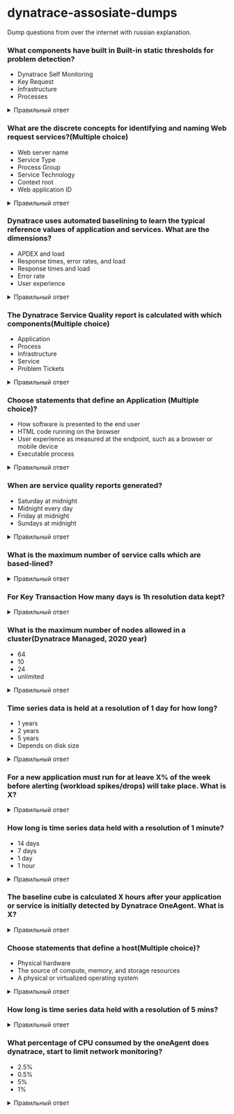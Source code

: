 # dynatrace-assosiate-dumps
Dump questions from over the internet with russian explanation. 

### What components have built in Built-in static thresholds for problem detection?<br>
  * Dynatrace Self Monitoring<br>
  * Key Request<br>
  * Infrastructure<br>
  * Processes<br>
<details>
  <summary>Правильный ответ</summary>
  
  ### Infrastructure
  * Мониторинг инфраструктуры Dynatrace основан на многочисленных встроенных предопределенных статических порогах. Эти пороговые значения связаны с определением и использованием ресурсов, такими как скачки процессора, использование памяти и диска. Вы можете изменить эти пороговые значения по умолчанию, перейдя в настройки <br> Settings > Anomaly Detection > Infrastructure <br>
  * Для приложений и служб можно в любое время отключить автоматическое определение эталонных значений на основе базовой линии и переключиться на определенные пользователем статические пороги. Если вы зададите статический порог для времени отклика и частоты ошибок на уровне приложения или службы, события будут вызваны, если статический порог будет нарушен. Событие замедления возникает, если статические пороги для медианного или 90-го процентиля времени отклика нарушены
</details>

### What are the discrete concepts for identifying and naming Web request services?(Multiple choice)<br>
  * Web server name<br>
  * Service Type<br>
  * Process Group<br>
  * Service Technology<br>
  * Context root<br>
  * Web application ID<br>
<details>
  <summary>Правильный ответ</summary>
  
  ### Web server name. Context root. Web application ID.<br>
  * Cлужба веб-запросов управляет веб-приложениями, которые вы развертываете через веб-сервер (например, Apache, IIS или NGINX), либо в веб-контейнерах (например, Java, .NET, Node.js, или PHP). Поэтому найминг может быть по имени веб-сервера. 
  * В любом веб - контейнере вы можете иметь несколько приложений в разных каталогах. Например /admin указывает на приложение администратора, а /shop ведет к приложению интернет-магазина. В мире Java это называется контекстным корнем(Context root). Microsoft IIS называет эту концепцию виртуальным каталогом.
  * Некоторые технологии позволяют назначать веб-приложениям явные имена.
</details>

### Dynatrace uses automated baselining to learn the typical reference values of application and services. What are the dimensions?<br>
 * APDEX and load<br>
 * Response times, error rates, and load<br>
 * Response times and load<br>
 * Error rate<br>
 * User experience<br>
<details>
  <summary>Правильный ответ</summary>
 
   ### Response times, error rates, and load <br>
   * Load. Обнаружение аномалий трафика приложений Dynatrace основано на предположении, что большинство бизнес-трафика следует предсказуемым ежедневным и еженедельным шаблонам трафика. Dynatrace автоматически запоминает уникальные шаблоны трафика каждого приложения. Оповещение о всплесках и падениях трафика начинается после периода обучения в одну неделю, потому что базовая линия требует полного недельного трафика для изучения ежедневных и еженедельных паттернов. После периода обучения Dynatrace прогнозирует трафик на следующую неделю, а затем сравнивает фактический входящий трафик приложения с прогнозом. Если Dynatrace обнаруживает отклонение от прогнозируемых уровней трафика, выходящее за пределы разумной статистической вариации, Dynatrace генерирует проблему.
   * Error rate. Dynatrace предупреждает о сбоях. Оповещение об увеличении частоты ошибок начинается после того, приложение или служба работает не менее 20% от недели, то есть 1 день. Обнаружение адаптируется к отдельным версиям браузеров, которые могут показывать либо более высокую, либо более низкую частоту ошибок по сравнению с другими типами браузеров.
   * Response time. Что касается времени отклика, Dynatrace собирает ссылки для медианы (выше которой находятся самые медленные 50% всех абонентов) и 90-го процентиля (самые медленные 10% всех абонентов). Событие замедления возникает, если типичное время отклика для медианы или 90-го процентиля ухудшается. Dynatrace уделяет особое внимание 10% самого медленного времени отклика, испытываемого вашими клиентами. Это происходит потому, что если вы знаете только среднее (медианное или среднее) время отклика, испытываемое большинством ваших клиентов, вы пропустите важный момент: некоторые из ваших клиентов испытывают неприемлемые проблемы с производительностью! Рассмотрим типичную службу поиска, которая выполняет некоторые вызовы базы данных. Время отклика этих вызовов базы данных может сильно варьироваться в зависимости от того, могут ли запросы обслуживаться из кэша или они должны быть извлечены из базы данных. Измерения среднего времени отклика в таком сценарии недостаточны, поскольку, хотя большинство ваших клиентов (те, у кого запросы к базе данных обслуживаются из кэша) испытывают приемлемое время отклика, часть ваших клиентов (те, у кого запросы к базе данных извлекаются из базы данных) испытывают неприемлемую производительность. Уделение особого внимания мониторингу самых медленных 10% ваших клиентов решает такие проблемы. Оповещение об изменении времени отклика начинается после того, приложение или служба работает не менее 20% недели.
 </details>

### The Dynatrace Service Quality report is calculated with which components(Multiple choice)
 * Application
 * Process
 * Infrastructure
 * Service
 * Problem Tickets
 
<details>
  <summary>Правильный ответ</summary>
 
   ### Application. Service. Infrastructure <br>
   * Каждый отчет о качестве обслуживания суммирует результаты мониторинга, собранные Dynatrace за последнюю неделю. Каждый отчет содержит обзор ваших приложений, сервисов, использования инфраструктуры, проблем производительности и влияния проблем производительности на ваших клиентов.
   * Чтобы просмотреть отчеты о качестве обслуживания, выберите пункт Reports в меню навигации, а затем нажмите кнопку Service quality в левом меню. Отчеты о качестве обслуживания расположены в хронологическом порядке, причем самый последний отчет появляется первым. Отчеты включают четыре раздела: общая среда, приложения, службы и инфраструктура. Для каждого раздела рассчитан балл, чтобы показать насколько хорошо ваши компоненты стека мониторинга работали за последнюю неделю. 
   * Overall Dynatrace score  - общий балл Dynatrace, среднее значение баллов приложений, служб и инфраструктуры для вашей среды. Infrastructure score для инфраструктуры и т.д. 
   * Отчеты о качестве обслуживания формируются каждую неделю по воскресеньям в полночь, так что, когда вы начинаете свою рабочую неделю каждое утро понедельника, вы найдете новый отчет.
</details>


### Choose statements that define an Application (Multiple choice)?
 * How software is presented to the end user
 * HTML code running on the browser
 * User experience as measured at the endpoint, such as a browser or mobile device
 * Executable process

<details>
  <summary>Правильный ответ</summary>
 
   ### User experience as measured at the endpoint, such as a browser or mobile device. How software is presented to the end user. <br>
   * Приложения в Dynatrace представляют собой логические конструкции, которые сопоставляются для мониторинга трафика от реальных пользователей(веб-сайт или мобильные приложения). Интерфейс конечного пользователя(endpoint) определяет тип приложения, создаваемого в Dynatrace. Как Dynatrace будет получать данные мониторинга и какие данные будут собираться, зависит от каждого типа приложения. 
</details>


### When are service quality reports generated?
  * Saturday at midnight
  * Midnight every day
  * Friday at midnight
  * Sundays at midnight
<details>
  <summary>Правильный ответ</summary>
 
   ### Application. Service. Infrastructure <br>
   * Отчеты о качестве обслуживания формируются каждую неделю по воскресеньям в полночь. Каждый отчет о качестве обслуживания суммирует результаты мониторинга, собранные Dynatrace за последнюю неделю. Каждый отчет содержит обзор ваших приложений, сервисов, использования инфраструктуры, проблем производительности и оценка влияния проблем производительности.
</details>

### What is the maximum number of service calls which are based-lined?

<details>
  <summary>Правильный ответ</summary>
 
   ### 10 000 <br>
   * OUT OF DATE. Устаревший вопрос. Каждая нода кластера Dynatrace может обрабатывать определенное количество вызовов служб в минуту (PurePath или распределенная трассировка состоит из множества вызовов служб). Количество вызовов, которые могут быть обработаны, зависит от количества процессоров и объема памяти, доступной узлу. Как только этот предел нарушен, включается адаптивное снижение нагрузки(Adaptive load reduction). 
</details>

### For Key Transaction How many days is 1h resolution data kept?

<details>
  <summary>Правильный ответ</summary>
 
   ### 400 <br>
   * Dynatrace позволяет вам отображать любой запрос, который он обнаруживает во время мониторинга. По умолчанию подробная история всех запросов сохраняется в течение 10 дней. Долгосрочные исторические данные сохраняются для запросов, которые вы вручную определяете как ключевые запросы. Трендовые показатели для ключевых запросов сохраняются постоянно, однако детализация долгосрочной истории постепенно снижается с течением времени:
   * 0-14 дней: 1-минутного(1m) интервала детализации доступны для визуализации на дашборде и доступа к API.
   * 14-28 дней: 5-минутный(5m) интервал детализации доступны для визуализации на дашборде и доступа к API.
   * 28-400 дней: 1-часовой(1h) интервал детализации доступен для визуализации на дашборде и доступа к API.
   * 400 дней-5 лет: 1-дневная(1d) гранулярность интервала доступна для визуализации на дашборде и доступа к API.
</details>


### What is the maximum number of nodes allowed in a cluster(Dynatrace Managed, 2020 year)
  * 64
  * 10
  * 24
  * unlimited
<details>
  <summary>Правильный ответ</summary>
 
   ### 24 <br>
   * Кластер можно расширить горизонтально, добавляя больше узлов. Поддерживается установка до 24 узлов в кластер.
</details>   

### Time series data is held at a resolution of 1 day for how long?
  * 1 years
  * 2 years
  * 5 years
  * Depends on disk size
<details>
  <summary>Правильный ответ</summary>
 
   ### 5 years <br>
   * Dynatrace позволяет вам отображать любой запрос, который он обнаруживает во время мониторинга. По умолчанию подробная история всех запросов сохраняется в течение 10 дней. Долгосрочные исторические данные сохраняются для запросов, которые вы вручную определяете как ключевые запросы. Трендовые показатели для ключевых запросов сохраняются постоянно, однако детализация долгосрочной истории постепенно снижается с течением времени:
   * 0-14 дней: 1-минутного(1m) интервала детализации доступны для визуализации на дашборде и доступа к API.
   * 14-28 дней: 5-минутный(5m) интервал детализации доступны для визуализации на дашборде и доступа к API.
   * 28-400 дней: 1-часовой(1h) интервал детализации доступен для визуализации на дашборде и доступа к API.
   * 400 дней-5 лет: 1-дневная(1d) гранулярность интервала доступна для визуализации на дашборде и доступа к API.
</details> 

### For a new application must run for at leave X% of the week before alerting (workload spikes/drops) will take place. What is X?
<details>
  <summary>Правильный ответ</summary>
 
   ### 100 <br>
</details>  

### How long is time series data held with a resolution of 1 minute?
 * 14 days
 * 7 days
 * 1 day
 * 1 hour
<details>
  <summary>Правильный ответ</summary>
 
   ### 14 <br>
   * Dynatrace позволяет вам отображать любой запрос, который он обнаруживает во время мониторинга. По умолчанию подробная история всех запросов сохраняется в течение 10 дней. Долгосрочные исторические данные сохраняются для запросов, которые вы вручную определяете как ключевые запросы. Трендовые показатели для ключевых запросов сохраняются постоянно, однако детализация долгосрочной истории постепенно снижается с течением времени:
   * 0-14 дней: 1-минутного(1m) интервала детализации доступны для визуализации на дашборде и доступа к API.
   * 14-28 дней: 5-минутный(5m) интервал детализации доступны для визуализации на дашборде и доступа к API.
   * 28-400 дней: 1-часовой(1h) интервал детализации доступен для визуализации на дашборде и доступа к API.
   * 400 дней-5 лет: 1-дневная(1d) гранулярность интервала доступна для визуализации на дашборде и доступа к API.
</details>  

### The baseline cube is calculated X hours after your application or service is initially detected by Dynatrace OneAgent. What is X?
<details>
  <summary>Правильный ответ</summary>
 
   ### 2 <br>
   * Dynatrace проверяет, когда ваши приложения и службы обнаруживаются агентом OneAgent. Базовый куб вычисляется через два часа после первоначального обнаружения вашего приложения или службы, чтобы анент OneAgent мог проанализировать два часа фактического трафика (предварительные значения откуда исходит ваш трафик). Расчет связанных значений куба(reference cube) повторяется каждый день, чтобы Dynatrace мог продолжать адаптироваться к изменениям вашего трафика.
</details>  

### Choose statements that define a host(Multiple choice)?
  * Physical hardware
  * The source of compute, memory, and storage resources
  * A physical or virtualized operating system
  
<details>
  <summary>Правильный ответ</summary>
 
   ### A physical or virtualized operating system.The source of compute, memory, and storage resources. <br>
</details>   

### How long is time series data held with a resolution of 5 mins?
<details>
  <summary>Правильный ответ</summary>
 
   ### 28 <br>
   * Dynatrace позволяет вам отображать любой запрос, который он обнаруживает во время мониторинга. По умолчанию подробная история всех запросов сохраняется в течение 10 дней. Долгосрочные исторические данные сохраняются для запросов, которые вы вручную определяете как ключевые запросы. Трендовые показатели для ключевых запросов сохраняются постоянно, однако детализация долгосрочной истории постепенно снижается с течением времени:
   * 0-14 дней: 1-минутного(1m) интервала детализации доступны для визуализации на дашборде и доступа к API.
   * 14-28 дней: 5-минутный(5m) интервал детализации доступны для визуализации на дашборде и доступа к API.
   * 28-400 дней: 1-часовой(1h) интервал детализации доступен для визуализации на дашборде и доступа к API.
   * 400 дней-5 лет: 1-дневная(1d) гранулярность интервала доступна для визуализации на дашборде и доступа к API.
</details> 

### What percentage of CPU consumed by the oneAgent does dynatrace, start to limit network monitoring?
 * 2.5%
 * 0.5%
 * 5%
 * 1%
<details>
  <summary>Правильный ответ</summary>
 
   ### 5% <br>
   
</details> 
